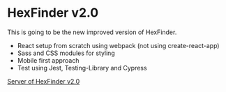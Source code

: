 # HexFinder v2.0

This is going to be the new improved version of HexFinder.

- React setup from scratch using webpack (not using create-react-app)
- Sass and CSS modules for styling 
- Mobile first approach
- Test using Jest, Testing-Library and Cypress


[Server of HexFinder v2.0](https://github.com/chrisbohne/HexFinder_v2_server)
